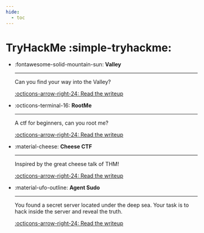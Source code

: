 ```yaml
---
hide:
  - toc
---
```


# TryHackMe :simple-tryhackme:

<div class="grid cards" markdown>

-   :fontawesome-solid-mountain-sun: __Valley__

    ---

    Can you find your way into the Valley?

    [:octicons-arrow-right-24: Read the writeup](valley/README.md)

-   :octicons-terminal-16: __RootMe__

    ---

    A ctf for beginners, can you root me?

    [:octicons-arrow-right-24: Read the writeup](valley/README.md)

-   :material-cheese: __Cheese CTF__

    ---

    Inspired by the great cheese talk of THM!

    [:octicons-arrow-right-24: Read the writeup](valley/README.md)

-   :material-ufo-outline: __Agent Sudo__

    ---

    You found a secret server located under the deep sea. Your task is to hack inside the server and reveal the truth.

    [:octicons-arrow-right-24: Read the writeup](valley/README.md)

</div>
